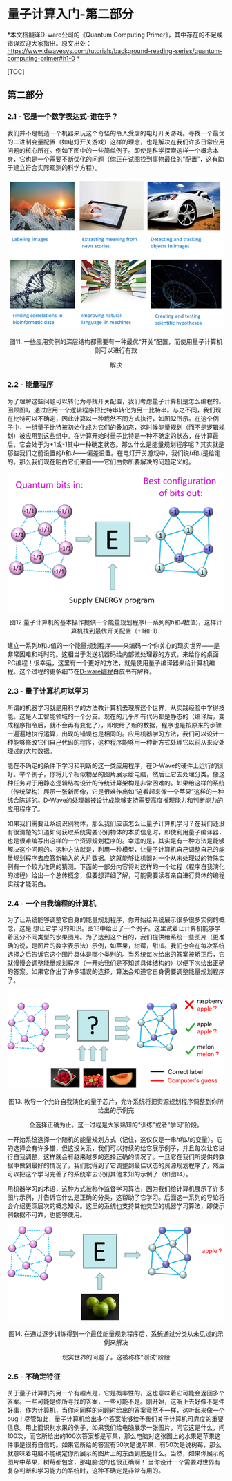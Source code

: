 # 量子计算入门-第二部分

*本文档翻译D-ware公司的《Quantum Computing Primer》，其中存在的不足或错误欢迎大家指出。原文出处：https://www.dwavesys.com/tutorials/background-reading-series/quantum-computing-primer#h1-0 *

[TOC]

## 第二部分

### 2.1 - 它是一个数学表达式-谁在乎？

我们并不是制造一个机器来玩这个奇怪的令人受虐的电灯开关游戏。寻找一个最优的二进制变量配置（如电灯开关游戏）这样的理念，也是解决在我们许多日常应用问题的核心所在。例如下图中的一些简单例子。即使是科学探索这样一个概念本身，它也是一个需要不断优化的问题（你正在试图找到事物最佳的“配置”，这有助于建立符合实际观测的科学方程）。

<center>

<img src="image\Examples of applications.jpg">

图11. 一些应用实例的深层结构都需要有一种最优“开关”配置，而使用量子计算机则可以进行有效

解决

</center>

###  2.2 - 能量程序

为了理解这些问题可以转化为寻找开关配置，我们考虑量子计算机是怎么编程的。回顾图1，通过应用一个逻辑程序把比特串转化为另一比特串。与之不同，我们现在比特可以不确定，因此计算以一种截然不同方式执行，如图12所示。在这个例子中，一组量子比特被初始化成为它们的叠加态，这时候能量规划（而不是逻辑规划）被应用到这些组中。在计算开始时量子比特是一种不确定的状态，在计算最后，它会处于为+1或-1其中一种确定状态。那么什么是能量规划程序呢？其实就是那些我们之前设置的$h$和$J$——偏差设置。在电灯开关游戏中，我们说$h$和$J$是给定的。那么我们现在明白它们来自——它们由你所要解决的问题定义的。

<center>

<img src="image\The basic operation of a quantum computer.png">

图12 量子计算机的基本操作提供一个能量规划程序(一系列的$h$和$J$数值)，这样计算机找到最优开关配置（+1和-1）

</center>

建立一系列$h$和$J$值的一个能量规划程序——来编码一个你关心的现实世界——是非常困难和耗时的。这相当于发送机器码给内部微处理器的方式，来给你的桌面PC编程！很幸运，这里有一个更好的方法，就是使用量子编译器来给计算机编程。这个过程的更多细节在[D-ware编程](https://www.dwavesys.com/sites/default/files/Map%20Coloring%20WP2.pdf)白皮书有解释。

### 2.3 - 量子计算机可以学习

所谓的机器学习就是用科学的方法教计算机去理解这个世界，从实践经验中学得技能。这是人工智能领域的一个分支。现在的几乎所有代码都是静态的（编译后，变成程序指令后，就不会再有变化了），即使给了新的数据，程序也是按原来的步骤一遍遍地执行运算，出现的错误也是相同的。应用机器学习方法，我们可以设计一种能够修改它们自己代码的程序，这种程序能够用一种新方式处理它以前从来没处理过的大片数据。

能在不确定的条件下学习和判断的这一类应用程序，在D-Wave的硬件上运行的很好。举个例子，你将几个相似物品的图片展示给电脑，然后让它去处理分类。像这种任务对于用静态逻辑结构设计的传统计算架构是非常困难的。如果给这样的系统（传统架构）展示一张新图像，它是很难作出如“这看起来像一个苹果”这样的一种综合陈述的。D-Wave的处理器被设计成能够支持需要高度推理能力和判断能力的应用程序了。

如果我们需要让系统识别物体，那么我们应该怎么让量子计算机学习？在我们还没有很清楚的知道如何获取系统需要识别物体的本质信息时，即使利用量子编译器，也是很难编写出这样的一个资源规划程序的。幸运的是，其实是有一种方法是能够解决这个问题的。这种方法就是，利用一种模型，让量子计算机自己调整自己的能量规划程序去应答新输入的大片数据。这就能够让机器对一个从未处理过的特殊实例有一个较为准确的猜测。下面的一部分内容将对这样的一个过程（程序自我演化的过程）给出一个总体概念，但要想详细了解，可能需要读者亲自进行具体的编程实践才能明白。

### 2.4 - 一个自我编程的计算机

为了让系统能够调整它自身的能量规划程序，你开始给系统展示很多很多实例的概念，这是 想让它学习的知识。图13中给出了一个例子。这里试着让计算机能够学着区分不同类型的水果图片。为了达到这个目的，我们提供给系统一些图片（更准确的说，是图片的数字表示法）示例，如苹果，树莓，甜瓜。我们也会在每次系统选择之后告诉它这个图片具体是哪个类别的。当系统每次给出的答案被矫正后，它就慢慢会调整能量规划程序（一开始我们是不知道具体结构的）以便下次给出正确的答案。如果它作出了许多错误的选择，算法会知道它自身需要调整能量规划程序了。

<center>

<img src="image\Teaching the quantum chip.png">

图13. 教导一个允许自我演化的量子芯片，允许系统将把资源规划程序调整到你所给出的示例完

全选择正确为止。这一过程是大家熟知的“训练”或者“学习”阶段。

</center>

一开始系统选择一个随机的能量规划方式（记住，这仅仅是一串$h$和$J$的变量）。它的选择会有许多错，但这没关系，我们可以持续的给它展示例子，并且每次让它进行自我调整，这样就会有越来越多的选择正确的情况了。一旦它在我们所提供的数据中做到最好的情况了，我们就得到了它调整到最佳状态的资源规划程序了，然后可以把这个学习完善了的系统拿去识别其他未知的示例了（如图14）。

用机器学习的术语，这种方式被称作监督学习算法，因为我们给计算机展示了许多图片示例，并告诉它什么是正确的分类，这帮助了它学习。后面这一系列的导论将会介绍更深层次的概念知识。这里的系统也支持其他类型的机器学习算法，即使示例数据不可靠，也能够使用。

<center>

<img src="image\After the system has found a good energy program.png">

图14. 在通过逐步训练得到一个最佳能量规划程序后，系统通过分类从未见过的示例来解决

现实世界的问题了。这被称作“测试”阶段

</center>

### 2.5 - 不确定特征

关于量子计算机的另一个有趣点是，它是概率性的，这也意味着它可能会返回多个答案。一些可能是你所寻找的答案，一些可能不是。刚开始，这听上去好像不是件好事，作为计算机，当你问同样的问题时给出的答案竟然不一样，这听起来像一个bug！尽管如此，量子计算机给出多个答案能够给予我们关于计算机可靠度的重要信息。用上面识别水果的例子，如果我们给电脑展示一张图片，问它这是什么，问100次，而它所给出的100次答案都是苹果，那么电脑对这张图上的水果是苹果这件事是很有自信的。如果它所给的答案有50次是说苹果，有50次是说树莓，那么就意味着电脑不能确定你所展示的图片上的东西到底是什么。当然，如果你展示的图片中苹果，树莓都包含，那电脑说的也很正确啊！ 当你设计一个需要对世界有复杂判断和学习能力的系统时，这种不确定是非常有用的。









